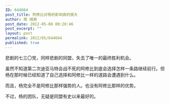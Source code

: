 ```yaml
---
ID: 644664
post_title: 阿修比对杨的影响真的很大
author: 南 靖男
post_date: 2012-05-08 00:20:46
post_excerpt: ""
layout: post
permalink: 2012/05/644664
published: true
---
```

<p>悲剧的七三〇党，同样悲剧的同盟，失去了唯一的最终胜利机会。</p>  <p>虽然不知道第二次迪亚马特会战不死的阿修比到底会选择怎样一条路继续前行。但杨在那时候已经知道了自己选择和阿修比一样的道路会遭遇到什么。</p>  <p>而且，杨完全不是阿修比那样强势的人。也没有阿修比那样的优势。</p>  <p>不过，杨的团队，无疑是同盟有史以来最好的。</p>